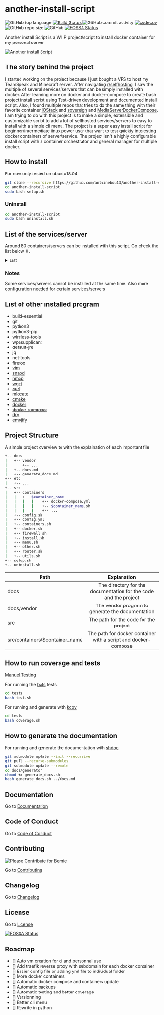 # another-install-script

![GitHub top language](https://img.shields.io/github/languages/top/antoinebou13/another-install-script)
[![Build Status](https://travis-ci.com/antoinebou13/another-install-script.svg?token=MUq69udyyqAR24bsXgRq&branch=master)](https://travis-ci.com/antoinebou13/another-install-script)
![GitHub commit activity](https://img.shields.io/github/commit-activity/m/antoinebou13/another-install-script)
[![codecov](https://codecov.io/gh/antoinebou13/another-install-script/branch/master/graph/badge.svg?token=FcTtxpEGhF)](https://codecov.io/gh/antoinebou13/another-install-script)
![GitHub repo size](https://img.shields.io/github/repo-size/antoinebou13/another-install-script)
![GitHub](https://img.shields.io/github/license/antoinebou13/another-install-script)
[![FOSSA Status](https://app.fossa.io/api/projects/git%2Bgithub.com%2Fantoinebou13%2Fanother-install-script.svg?type=shield)](https://app.fossa.io/projects/git%2Bgithub.com%2Fantoinebou13%2Fanother-install-script?ref=badge_shield)

Another install Script is a W.I.P project/script to install docker container for my personal server

![Another install Script](docs/images/another-install-script.png)

## The story behind the project

I started working on the project because I just bought a VPS to host my TeamSpeak and Minecraft server.
After navigating [r/selfhosting](https://www.reddit.com/r/selfhosted), I saw the multiple of several services/servers that can be simply installed with docker. After learning more on docker and docker-compose to create bash project install script using Test-driven development and documented install script. Also, I found multiple repos that tries to do the same thing with their favorite container [IOStack](https://github.com/gcgarner/IOTstack) and [sovereign](https://github.com/sovereign/sovereign) and [MediaServerDockerCompose](https://github.com/vaeyo/MediaServer-DockerComposeFiles). I am trying to do with this project is to make a simple, extensible and customizable script to add a lot of selfhosted services/servers to easy to install with a simple cli menu. The project is a super easy install script for beginner/intermediate linux power user that want to test quickly interesting docker containers of server/service. The project isn't a highly configurable install script with a container orchestrator and general manager for multiple docker.

## How to install

For now only tested on ubuntu18.04

```bash
git clone --recursive https://github.com/antoinebou13/another-install-script.git
cd another-install-script
sudo bash setup.sh
```

### Uninstall

```bash
cd another-install-script
sudo bash uninstall.sh
```

## List of the services/server

Around 80 containers/servers can be installed with this script.
Go check the list below ⬇.

<details>
<summary>List</summary>
<br>
Go to the <a href="https://drive.google.com/file/d/1s2Il9qeJdZj-NYnzfveIW-HfnRhwkce-/view?usp=sharing">Google Sheet</a>
</details>

### Notes

Some services/servers cannot be installed at the same time. Also more configuration needed for certain services/servers

## List of other installed program

- build-essential
- git
- python3
- python3-pip
- wireless-tools
- wpasupplicant
- default-jre
- jq
- net-tools
- firefox
- [vim](https://www.vim.org/)
- [snapd](https://snapcraft.io/)
- [nmap](https://nmap.org/)
- [wget](https://www.gnu.org/software/wget/)
- [curl](https://github.com/curl/curl)
- [mlocate](https://wiki.archlinux.org/index.php/Mlocate)
- [cmake](https://cmake.org/)
- [docker](https://www.docker.com/)
- [docker-compose](https://docs.docker.com/compose/)
- [dry](https://github.com/moncho/dry)
- [emojify](https://github.com/mrowa44/emojify)

## Project Structure

A simple project overview to with the explaination of each important file

```bash
+-- docs
|   +-- vendor
|       +-- ...
|   +-- docs.md
|   +-- generate_docs.md
+-- etc
|   +-- ...
+-- src
|   +-- containers
|   |   +-- $container_name
|   |   |   |    +-- docker-compose.yml
|   |   |   |    +-- $container_name.sh
|   |   |   |    +-- ...
|   +-- config.sh
|   +-- config.yml
|   +-- containers.sh
|   +-- docker.sh
|   +-- firewall.sh
|   +-- install.sh
|   +-- menu.sh
|   +-- other.sh
|   +-- router.sh
|   +-- utils.sh
+-- setup.sh
+-- uninstall.sh
```

| Path                            |                           Explanation                            |
| ------------------------------- | :--------------------------------------------------------------: |
| docs                            | The directory for the documentation for the code and the project |
| docs/vendor                     |         The vendor program to generate the documentation         |
| src                             |              The path for the code for the project               |
| src/containers/\$container_name |  The path for docker container with a script and docker-compose  |

## How to run coverage and tests

[Manuel Testing](docs/TESTING.md)

For running the [bats](https://github.com/bats-core/bats-core) tests

```bash
cd tests
bash test.sh
```

For running and generate with [kcov](https://github.com/SimonKagstrom/kcov)

```bash
cd tests
bash coverage.sh
```

## How to generate the documentation

For running and generate the documentation with [shdoc](https://github.com/reconquest/shdoc)

```bash
git submodule update --init --recursive
git pull --recurse-submodules
git submodule update --remote
cd docs/generator
chmod +x generate_docs.sh
bash generate_docs.sh ../docs.md
```

## Documentation

Go to [Documentation](docs/docs.md)

## Code of Conduct

Go to [Code of Conduct](.github/CODE_OF_CONDUCT.md)

## Contributing

![Please Contribute for Bernie](docs/images/contribution.png)

Go to [Contributing](.github/CONTRIBUTING.md)

## Changelog

Go to [Changelog](docs/CHANGELOG.md)

## License

Go to [License](.github/LICENSE)


[![FOSSA Status](https://app.fossa.io/api/projects/git%2Bgithub.com%2Fantoinebou13%2Fanother-install-script.svg?type=large)](https://app.fossa.io/projects/git%2Bgithub.com%2Fantoinebou13%2Fanother-install-script?ref=badge_large)

## Roadmap

- [] Auto vm creation for ci and personnal use
- [] Add traefik reverse proxy with subdomain for each docker container
- [] Easier config file or adding yml file to individual folder
- [] More docker containers
- [] Automatic docker compose and containers update
- [] Automatic backups
- [] Automatic testing and better coverage
- [] Versionning
- [] Better cli menu
- [] Rewrite in python